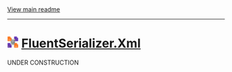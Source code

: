﻿[//]: # (Header)

<a href="https://github.com/Marvin-Brouwer/FluentSerializer#readme">
  View main readme
</a><hr/>
<h1>
    <img alt="icon" width="26" height="26"
        src="https://github.com/Marvin-Brouwer/FluentSerializer/raw/main/doc/logo/Logo.xml.optimized.svg" />
    <a href="https://github.com/Marvin-Brouwer/FluentSerializer/src/FluentSerializer.Xml/Readme.md#readme">
      FluentSerializer.Xml
    </a>
</h1>

[//]: # (Body)

UNDER CONSTRUCTION